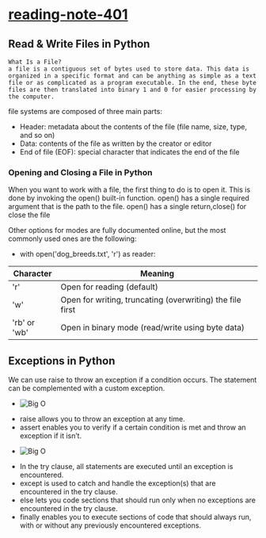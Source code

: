 # [reading-note-401](https://mohammadsilwadi.github.io/reading-note-401/)
## Read & Write Files in Python
    What Is a File?
    a file is a contiguous set of bytes used to store data. This data is organized in a specific format and can be anything as simple as a text file or as complicated as a program executable. In the end, these byte files are then translated into binary 1 and 0 for easier processing by the computer.
file systems are composed of three main parts:
+ Header: metadata about the contents of the file (file name, size, type, and so on)
+ Data: contents of the file as written by the creator or editor
+ End of file (EOF): special character that indicates the end of the file
### Opening and Closing a File in Python

When you want to work with a file, the first thing to do is to open it. This is done by invoking the open() built-in function. open() has a single required argument that is the path to the file. open() has a single return,close() for close the file

Other options for modes are fully documented online, but the most commonly used ones are the following:
  + with open('dog_breeds.txt', 'r') as reader:

| Character    | Meaning |
| ---       | ----------- |
| 'r'  | Open for reading (default) |
| 'w'  | Open for writing, truncating (overwriting) the file first |
| 'rb' or 'wb'  | Open in binary mode (read/write using byte data) |

## Exceptions in Python
We can use raise to throw an exception if a condition occurs. The statement can be complemented with a custom exception.
- ![Big O ](https://files.realpython.com/media/raise.3931e8819e08.png)
+ raise allows you to throw an exception at any time.
+    assert enables you to verify if a certain condition is met and throw an exception if it isn’t.
- ![Big O ](https://files.realpython.com/media/try_except_else_finally.a7fac6c36c55.png)
+    In the try clause, all statements are executed until an exception is encountered.
+    except is used to catch and handle the exception(s) that are encountered in the try clause.
+    else lets you code sections that should run only when no exceptions are encountered in the try clause.
+    finally enables you to execute sections of code that should always run, with or without any previously encountered exceptions.

